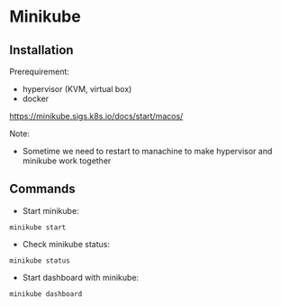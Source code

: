 # Minikube

## Installation

Prerequirement:
- hypervisor (KVM, virtual box)
- docker

https://minikube.sigs.k8s.io/docs/start/macos/

Note:
 - Sometime we need to restart to manachine to make hypervisor and minikube work together

## Commands

- Start minikube:

```
minikube start
```

- Check minikube status:

```
minikube status
```

- Start dashboard with minikube:

```
minikube dashboard
```
